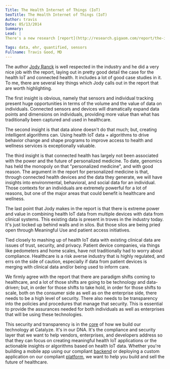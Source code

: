 ```yaml
---
Title: The Health Internet of Things (IoT)
SeoTitle: The Health Internet of Things (IoT)
Author: travis
Date: 05/13/2014
Summary: 
Lead: |
There's a new research [report](http://research.gigaom.com/report/the-internet-of-things-and-the-future-of-health-care/) by GigaOM about what they call the "health internet of things" (health IoT), which is essentially what most people in the industry today describe as "connected health". It's inclusive of devices, sensors, apps and other tools that can track an individual's activity and the other data on that individual. The report delves into the potential and power of that data, specifically the power of that data as it relates to health and wellness and the healthcare industry more broadly. The report's worth reading if you haven't see it.

Tags: data, ehr, quantified, sensors
Fullname: Travis Good, MD
---
```

The author [Jody Ranck](https://twitter.com/jranck) is well respected in the industry and he did a very nice job with the report, laying out in pretty good detail the case for the health IoT and connected health. It includes a lot of good case studies in it. To me, there are several key things which Jody calls out in the report that are worth highlighting.

The first insight is obvious, namely that sensors and individual tracking present huge opportunities in terms of the volume and the value of data on individuals. Connected sensors and devices will dramatically expand data points and dimensions on individuals, providing more value than what has traditionally been captured and used in healthcare.

The second insight is that data alone doesn't do that much; but, creating intelligent algorithms can. Using health IoT data + algorithms to drive behavior change and shape programs to improve access to health and wellness services is exceptionally valuable.

The third insight is that connected health has largely not been associated with the power and the future of personalized medicine. To date, genomics has held the monopoly on that "personalized medicine", and with good reason. The argument in the report for personalized medicine is that, through connected health devices and the data they generate, we will have insights into environmental, behavioral, and social data for an individual. Those contexts for an individuals are extremely powerful for a lot of reasons, but one of the major areas that could benefit is healthcare and wellness.

The last point that Jody makes in the report is that there is extreme power and value in combining health IoT data from multiple devices with data from clinical systems. This existing data is present in troves in the industry today. It's just locked up behind walls and in silos. But those silos are being pried open through Meaningful Use and patient access initiatives.

Tied closely to mashing up of health IoT data with existing clinical data are issues of trust, security, and privacy. Patient device companies, via things like pedometers and home scales, have not traditionally had to worry about compliance. Healthcare is a risk averse industry that is highly regulated, and errs on the side of caution, especially if data from patient devices is merging with clinical data and/or being used to inform care.

We firmly agree with the report that there are paradigm shifts coming to healthcare, and a lot of those shifts are going to be technology and data-driven; but, in order for those shifts to take hold, in order for those shifts to scale, both on the consumer side as well as on the enterprise side, there needs to be a high level of security. There also needs to be transparency into the policies and procedures that manage that security. This is essential to provide the assurances needed for both individuals as well as enterprises that will be using these technologies.

This security and transparency is in the [core](https://catalyze.io/compliance/) of how we build our technology at Catalyze. It's in our DNA. It's the compliance and security layer that we want to help vendors, enterprises, and developers address so that they can focus on creating meaningful health IoT applications or the actionable insights or algorithms based on health IoT data. Whether you're building a mobile app using our compliant [backend](https://catalyze.io/backend-as-a-service/) or deploying a custom application on our compliant [platform](https://catalyze.io/platform-as-a-service/), we want to help you build and sell the future of healthcare.

